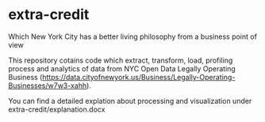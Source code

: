 # extra-credit
Which New York City has a better living philosophy from a business point of view

This repository cotains code which extract, transform, load, profiling process and analytics of data from NYC Open Data Legally Operating Business (https://data.cityofnewyork.us/Business/Legally-Operating-Businesses/w7w3-xahh).

You can find a detailed explation about processing and visualization under extra-credit/explanation.docx
